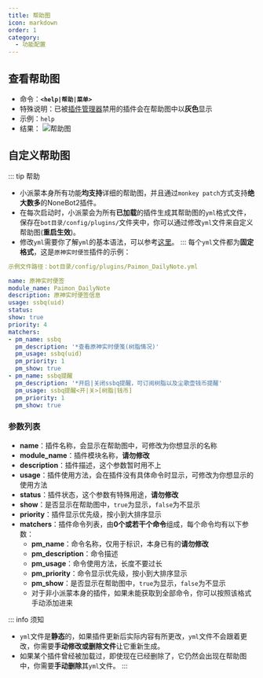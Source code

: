 ```yaml
---
title: 帮助图
icon: markdown
order: 1
category:
  - 功能配置
---
```

## 查看帮助图
- 命令：**`<help|帮助|菜单>`**
- 特殊说明：已被[插件管理器](manage/plugin-manage.md)禁用的插件会在帮助图中以**灰色**显示
- 示例：`help`
- 结果： ![帮助图](https://static.cherishmoon.fun/LittlePaimon/readme/new/help.jpg)

## 自定义帮助图
::: tip 帮助
- 小派蒙本身所有功能**均支持**详细的帮助图，并且通过`monkey patch`方式支持**绝大数多**的NoneBot2插件。
- 在每次启动时，小派蒙会为所有**已加载**的插件生成其帮助图的`yml`格式文件，保存在`bot目录/config/plugins/`文件夹中，你可以通过修改`yml`文件来自定义帮助图(**重启生效**)。
- 修改`yml`需要你了解`yml`的基本语法，可以参考[这里](https://blog.csdn.net/weixin_43340943/article/details/105953673)。
:::
每个`yml`文件都为**固定格式**，这是`原神实时便签`插件的示例：
```yaml
示例文件路径：bot目录/config/plugins/Paimon_DailyNote.yml

name: 原神实时便签
module_name: Paimon_DailyNote
description: 原神实时便签信息
usage: ssbq(uid)
status:
show: true
priority: 4
matchers:
- pm_name: ssbq
  pm_description: '*查看原神实时便笺(树脂情况)'
  pm_usage: ssbq(uid)
  pm_priority: 1
  pm_show: true
- pm_name: ssbq提醒
  pm_description: '*开启|关闭ssbq提醒，可订阅树脂以及尘歌壶钱币提醒'
  pm_usage: ssbq提醒<开|关>[树脂|钱币]
  pm_priority: 1
  pm_show: true
```
### 参数列表
- **name**：插件名称，会显示在帮助图中，可修改为你想显示的名称
- **module_name**：插件模块名称，**请勿修改**
- **description**：插件描述，这个参数暂时用不上
- **usage**：插件使用方法，会在插件没有具体命令时显示，可修改为你想显示的使用方法
- **status**：插件状态，这个参数有特殊用途，**请勿修改**
- **show**：是否显示在帮助图中，`true`为显示，`false`为不显示
- **priority**：插件显示优先级，按小到大排序显示
- **matchers**：插件命令列表，由**0个或若干个命令**组成，每个命令均有以下参数：
  - **pm_name**：命令名称，仅用于标识，本身已有的**请勿修改**
  - **pm_description**：命令描述
  - **pm_usage**：命令使用方法，长度不要过长
  - **pm_priority**：命令显示优先级，按小到大排序显示
  - **pm_show**：是否显示在帮助图中，`true`为显示，`false`为不显示
  - 对于非小派蒙本身的插件，如果未能获取到全部命令，你可以按照该格式手动添加进来


::: info 须知
- `yml`文件是**静态**的，如果插件更新后实际内容有所更改，`yml`文件不会跟着更改，你需要**手动修改或删除文件**让它重新生成。
- 如果某个插件曾经被加载过，即使现在已经删除了，它仍然会出现在帮助图中，你需要**手动删除**其`yml`文件。
:::